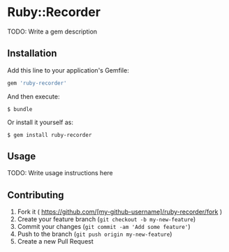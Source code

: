 # Ruby::Recorder

TODO: Write a gem description

## Installation

Add this line to your application's Gemfile:

```ruby
gem 'ruby-recorder'
```

And then execute:

    $ bundle

Or install it yourself as:

    $ gem install ruby-recorder

## Usage

TODO: Write usage instructions here

## Contributing

1. Fork it ( https://github.com/[my-github-username]/ruby-recorder/fork )
2. Create your feature branch (`git checkout -b my-new-feature`)
3. Commit your changes (`git commit -am 'Add some feature'`)
4. Push to the branch (`git push origin my-new-feature`)
5. Create a new Pull Request
